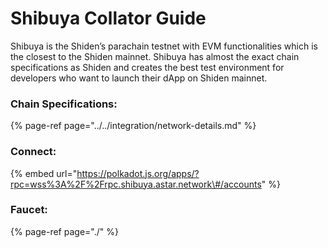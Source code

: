 # Shibuya Collator Guide

Shibuya is the Shiden’s parachain testnet with EVM functionalities which is the closest to the Shiden mainnet. Shibuya has almost the exact chain specifications as Shiden and creates the best test environment for developers who want to launch their dApp on Shiden mainnet.

### Chain Specifications:

{% page-ref page="../../integration/network-details.md" %}

### Connect:

{% embed url="https://polkadot.js.org/apps/?rpc=wss%3A%2F%2Frpc.shibuya.astar.network\#/accounts" %}

### Faucet:

{% page-ref page="./" %}

